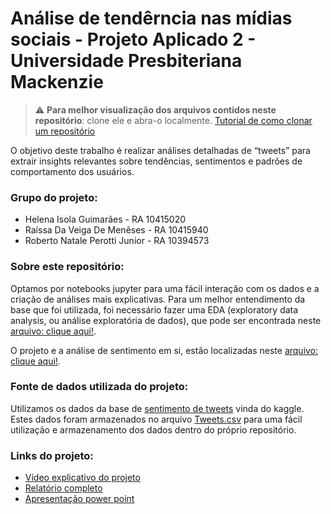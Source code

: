 # Análise de tendêrncia nas mídias sociais - Projeto Aplicado 2 - Universidade Presbiteriana Mackenzie

> :warning: **Para melhor visualização dos arquivos contidos neste repositório**: clone ele e abra-o localmente. [Tutorial de como clonar um repositório](https://docs.github.com/pt/repositories/creating-and-managing-repositories/cloning-a-repository)

O objetivo deste trabalho é realizar análises detalhadas de “tweets” para extrair insights relevantes sobre tendências, sentimentos e padrões de comportamento dos usuários. 

### Grupo do projeto:
- Helena Isola Guimarães - RA 10415020
- Raíssa Da Veiga De Menêses - RA 10415940
- Roberto Natale Perotti Junior - RA 10394573

### Sobre este repositório:
Optamos por notebooks jupyter para uma fácil interação com os dados e a criação de análises mais explicativas. Para um melhor entendimento da base que foi utilizada, foi necessário fazer uma EDA (exploratory data analysis, ou análise exploratória de dados), que pode ser encontrada neste [arquivo: clique aqui!](https://github.com/higuima/projeto-aplicado-2/blob/main/analise_explorat%C3%B3ria.ipynb).

O projeto e a análise de sentimento em si, estão localizadas neste [arquivo: clique aqui!](https://github.com/higuima/projeto-aplicado-2/blob/main/tratamento_base.ipynb).

### Fonte de dados utilizada do projeto:
Utilizamos os dados da base de [sentimento de tweets](https://www.kaggle.com/datasets/yasserh/twitter-tweets-sentiment-dataset) vinda do kaggle. Estes dados foram armazenados no arquivo [Tweets.csv](https://github.com/higuima/projeto-aplicado-2/blob/main/Tweets.csv) para uma fácil utilização e armazenamento dos dados dentro do próprio repositório.

### Links do projeto:

- [Vídeo explicativo do projeto]()
- [Relatório completo]()
- [Apresentação power point]() 
